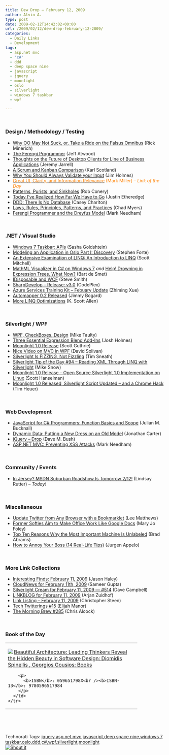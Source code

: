 ```yaml
---
title: Dew Drop – February 12, 2009
author: Alvin A.
type: post
date: 2009-02-12T14:42:02+00:00
url: /2009/02/12/dew-drop-february-12-2009/
categories:
  - Daily Links
  - Development
tags:
  - asp.net mvc
  - 'c#'
  - ddd
  - deep space nine
  - javascript
  - jquery
  - moonlight
  - oslo
  - silverlight
  - windows 7 taskbar
  - wpf

---
```

&#160;

### Design / Methodology / Testing

  * <a href="http://www.atalasoft.com/cs/blogs/rickm/archive/2009/02/11/why-oo-is-not-so-bad-but-could-be-better.aspx" target="_blank">Why OO May Not Suck, or, Take a Ride on the Falsus Omnibus</a> (Rick Minerich)
  * <a href="http://www.codinghorror.com/blog/archives/001225.html" target="_blank">The Ferengi Programmer</a> (Jeff Atwood)
  * <a href="http://jeremyjarrell.com/archive/2009/02/11/117.aspx" target="_blank">Thoughts on the Future of Desktop Clients for Line of Business Applications</a> (Jeremy Jarrell)
  * <a href="http://availagility.wordpress.com/2009/02/11/a-scrum-and-kanban-comparison/" target="_blank">A Scrum and Kanban Comparison</a> (Karl Scotland)
  * <a href="http://frazzleddad.blogspot.com/2009/02/why-you-should-always-validate-your.html" target="_blank">Why You Should Always Validate your Input</a> (Jim Holmes)
  * <a href="http://community.devexpress.com/blogs/markmiller/archive/2009/02/11/great-ui-clarity-and-information-relevance.aspx" target="_blank"><font color="#ff8000">Great UI, Clarity, and Information Relevance</font></a> <font color="#ff8000">(Mark Miller)<em> – Link of the Day</em></font>
  * <a href="http://blog.wekeroad.com/blog/patterns-purists-and-sinkholes/" target="_blank">Patterns, Purists, and Sinkholes</a> (Rob Conery)
  * <a href="http://www.codethinked.com/post/2009/02/11/Today-Ive-Realized-How-Far-We-Have-To-Go.aspx" target="_blank">Today I&#8217;ve Realized How Far We Have to Go</a> (Justin Etheredge)
  * <a href="http://devlicio.us/blogs/casey/archive/2009/02/12/ddd-there-is-no-database.aspx" target="_blank">DDD: There Is No Database</a> (Casey Charlton)
  * <a href="http://www.lostechies.com/blogs/chad_myers/archive/2009/02/11/laws-rules-principles-patterns-and-practices.aspx" target="_blank">Laws, Rules, Principles, Patterns, and Practices</a> (Chad Myers)
  * <a href="http://www.markhneedham.com/blog/2009/02/13/ferengi-programmer-and-the-dreyfus-model/" target="_blank">Ferengi Programmer and the Dreyfus Model</a> (Mark Needham)

&#160;

### .NET / Visual Studio

  * <a href="http://dotnet.dzone.com/news/windows-7-taskbar-apis" target="_blank">Windows 7 Taskbar: APIs</a> (Sasha Goldshtein)
  * <a href="http://www.stephenforte.net/PermaLink,guid,3d84984e-4d4e-4bb8-81c6-c11abe3c3cf1.aspx" target="_blank">Modeling an Application in Oslo Part I: Discovery</a> (Stephen Forte)
  * <a href="http://aspnet.4guysfromrolla.com/articles/021109-1.aspx" target="_blank">An Extensive Examination of LINQ: An Introduction to LINQ</a> (Scott Mitchell)
  * <a href="http://community.bartdesmet.net/blogs/bart/archive/2009/02/11/mathml-visualizer-in-c-on-windows-7.aspx" target="_blank">MathML Visualizer in C# on Windows 7</a>&#160;_and_&#160;<a href="http://community.bartdesmet.net/blogs/bart/archive/2009/02/12/help-drowning-in-expression-trees-what-now.aspx" target="_blank">Help! Drowning in Expression Trees, What Now?</a> (Bart de Smet)
  * <a href="http://stevesmithblog.com/blog/idisposable-and-wcf/" target="_blank">IDisposable and WCF</a> (Steve Smith)
  * <a href="http://www.codeplex.com/SharpDevelop/Release/ProjectReleases.aspx?ReleaseId=23001" target="_blank">SharpDevelop &#8211; Release: v3.0</a> (CodePlex)
  * <a href="http://blogs.msdn.com/zxue/archive/2009/02/11/azure-services-training-kit-february-update.aspx" target="_blank">Azure Services Training Kit &#8211; Febuary Update</a> (Zhiming Xue)
  * <a href="http://www.lostechies.com/blogs/jimmy_bogard/archive/2009/02/11/automapper-0-2-released.aspx" target="_blank">Automapper 0.2 Released</a> (Jimmy Bogard)
  * <a href="http://odetocode.com/Blogs/scott/archive/2009/02/11/12522.aspx" target="_blank">More LINQ Optimizations</a> (K. Scott Allen)

&#160;

### Silverlight / WPF

  * <a href="http://mtaulty.com/CommunityServer/blogs/mike_taultys_blog/archive/2009/02/11/wpf-checkboxes-design.aspx" target="_blank">WPF, CheckBoxes, Design</a> (Mike Taulty)
  * <a href="http://www.joshholmes.com/blog/2009/02/11/ThreeEssentialExpressionBlendAddins.aspx" target="_blank">Three Essential Expression Blend Add-Ins</a> (Josh Holmes)
  * <a href="http://weblogs.asp.net/scottgu/archive/2009/02/11/moonlight-1-0-release.aspx" target="_blank">Moonlight 1.0 Release</a> (Scott Guthrie)
  * <a href="http://blogs.msdn.com/beaudreaux/archive/2009/02/11/nice-video-on-mvc-in-wpf.aspx" target="_blank">Nice Video on MVC in WPF</a> (David Solivan)
  * <a href="http://blogs.msdn.com/tims/archive/2009/02/11/silverlight-is-fizzing-not-fizzling.aspx" target="_blank">Silverlight Is FIZZING, Not Fizzling</a> (Tim Sneath)
  * <a href="http://silverlight.net/blogs/msnow/archive/2009/02/11/silverlight-tip-of-the-day-94-reading-xml-through-linq-with-silverlight.aspx" target="_blank">Silverlight Tip of the Day #94 &#8211; Reading XML Through LINQ with Silverlight</a> (Mike Snow)
  * <a href="http://www.hanselman.com/blog/Moonlight10ReleaseOpenSourceSilverlight10ImplementationOnLinux.aspx" target="_blank">Moonlight 1.0 Release &#8211; Open Source Silverlight 1.0 Implementation on Linux</a> (Scott Hanselman)
  * <a href="http://timheuer.com/blog/archive/2009/02/11/moonlight-and-silverlight-detection-google-chrome-user-agent.aspx" target="_blank">Moonlight 1.0 Released, Silverlight Script Updated &#8211; and a Chrome Hack</a> (Tim Heuer)

&#160;

### Web Development

  * <a href="http://blog.boyet.com/blog/javascriptlessons/javascript-for-c-programmers-function-basics-and-scope/" target="_blank">JavaScript for C# Programmers: Function Basics and Scope</a> (Julian M. Bucknall)
  * <a href="http://lostintangent.com/2009/02/12/dynamic-data-putting-a-new-dress-on-an-old-model/" target="_blank">Dynamic Data: Putting a New Dress on an Old Model</a> (Jonathan Carter)
  * <a href="http://blog.dmbcllc.com/2009/02/12/jquery-drop/" target="_blank">jQuery – Drop</a> (Dave M. Bush)
  * <a href="http://www.markhneedham.com/blog/2009/02/12/aspnet-mvc-preventing-xss-attacks/" target="_blank">ASP.NET MVC: Preventing XSS Attacks</a> (Mark Needham)

&#160;

### Community / Events

  * <a href="http://blogs.msdn.com/lindsay/archive/2009/02/11/in-jersey-msdn-suburban-roadshow-is-tomorrow-2-12.aspx" target="_blank">In Jersey? MSDN Suburban Roadshow Is Tomorrow 2/12!</a> (Lindsay Rutter) _– Today!_

&#160;

### Miscellaneous

  * <a href="http://www.downloadsquad.com/2009/02/11/update-twitter-from-any-browser-with-a-bookmarklet/" target="_blank">Update Twitter from Any Browser with a Bookmarklet</a> (Lee Matthews)
  * <a href="http://blogs.zdnet.com/microsoft/?p=1973" target="_blank">Former Softies Aim to Make Office Work Like Google Docs</a> (Mary Jo Foley)
  * <a href="http://blogs.msdn.com/brada/archive/2009/02/11/top-ten-reasons-why-the-most-important-machine-is-unlabeled.aspx" target="_blank">Top Ten Reasons Why the Most Important Machine Is Unlabeled</a> (Brad Abrams)
  * <a href="http://www.noop.nl/2009/02/how-to-annoy-your-boss-14-reallife-tips.html" target="_blank">How to Annoy Your Boss (14 Real-Life Tips)</a> (Jurgen Appelo)

&#160;

### More Link Collections

  * <a href="http://jasonhaley.com/blog/archive/2009/02/11/142875.aspx" target="_blank">Interesting Finds: February 11, 2009</a> (Jason Haley)
  * <a href="http://www.cloudave.com/link/cloudnews-for-february-11th-2009" target="_blank">CloudNews for February 11th, 2009</a> (Sameer Gupta)
  * <a href="http://geekswithblogs.net/WynApseTechnicalMusings/archive/2009/02/11/129343.aspx" target="_blank">Silverlight Cream for February 11, 2009 &#8212; #514</a> (Dave Campbell)
  * <a href="http://www.arjansworld.com/2009/02/11/linkblog-for-february-11-2009/" target="_blank">LINKBLOG for February 11, 2009</a> (Arjan Zuidhof)
  * <a href="http://dotnetjunkies.com/WebLog/csteen/archive/2009/02/11/576115.aspx" target="_blank">Link Listing &#8211; February 11, 2009</a> (Christopher Steen)
  * <a href="http://techtwitterings.blogspot.com/2009/02/tech-twitterings-15.html" target="_blank">Tech Twitterings #15</a> (Elijah Manor)
  * <a href="http://blog.cwa.me.uk/2009/02/12/the-morning-brew-285/" target="_blank">The Morning Brew #285</a> (Chris Alcock)

&#160;

### Book of the Day

<div style="padding-bottom: 0px; margin: 0px; padding-left: 0px; padding-right: 0px; display: inline; float: none; padding-top: 0px" id="scid:7dc1bd33-94bd-46fd-a20b-0131235bcd47:3e0d436b-9e7d-4ff5-84ed-75b2e9ed62ee" class="wlWriterSmartContent">
  <table cellspacing="0" cellpadding="2" width="400" border="0" unselectable="on">
    <tr>
      <td valign="top" width="400">
        <p>
          <a title="Beautiful Architecture: Leading Thinkers Reveal the Hidden Beauty in Software Design: Diomidis Spinellis , Georgios Gousios: Books" href="http://www.amazon.com/exec/obidos/ASIN/059651798X/alvinashcraft-20"><img data-recalc-dims="1" decoding="async" src="https://i0.wp.com/images.amazon.com/images/P/059651798X.01.MZZZZZZZ.jpg?w=660" border="0" align="left" style="float:left" />Beautiful Architecture: Leading Thinkers Reveal the Hidden Beauty in Software Design: Diomidis Spinellis , Georgios Gousios: Books</a>
        </p>
        
        <p>
          <b>ISBN</b>: 059651798X<br /><b>ISBN-13</b>: 9780596517984
        </p>
      </td>
    </tr>
  </table>
</div>

&#160;

<div style="padding-bottom: 0px; margin: 0px; padding-left: 0px; padding-right: 0px; display: inline; float: none; padding-top: 0px" id="scid:C16BAC14-9A3D-4c50-9394-FBFEF7A93539:ebb4b38f-98f8-47bb-ac60-0aaca1496ccc" class="wlWriterSmartContent">
  <!--dotnetkickit-->
</div>

&#160;

<div style="padding-bottom: 0px; margin: 0px; padding-left: 0px; padding-right: 0px; display: inline; float: none; padding-top: 0px" id="scid:0767317B-992E-4b12-91E0-4F059A8CECA8:e4e26beb-b870-435a-913a-b9ea40b4c286" class="wlWriterSmartContent">
  Technorati Tags: <a href="http://technorati.com/tags/jquery" rel="tag">jquery</a>,<a href="http://technorati.com/tags/asp.net+mvc" rel="tag">asp.net mvc</a>,<a href="http://technorati.com/tags/javascript" rel="tag">javascript</a>,<a href="http://technorati.com/tags/deep+space+nine" rel="tag">deep space nine</a>,<a href="http://technorati.com/tags/windows+7+taskbar" rel="tag">windows 7 taskbar</a>,<a href="http://technorati.com/tags/oslo" rel="tag">oslo</a>,<a href="http://technorati.com/tags/ddd" rel="tag">ddd</a>,<a href="http://technorati.com/tags/c%23" rel="tag">c#</a>,<a href="http://technorati.com/tags/wpf" rel="tag">wpf</a>,<a href="http://technorati.com/tags/silverlight" rel="tag">silverlight</a>,<a href="http://technorati.com/tags/moonlight" rel="tag">moonlight</a>
</div>

<div class="wlWriterHeaderFooter" style="margin:0px; padding:0px 0px 0px 0px;">
  <div class="shoutIt">
    <a rev="vote-for" href="http://dotnetshoutout.com/Submit?url=http%3a%2f%2fwww.alvinashcraft.com%2f2009%2f02%2f12%2fdew-drop-february-12-2009%2f&title=Dew+Drop+-+February+12%2c+2009"><img decoding="async" alt="Shout it" src="http://dotnetshoutout.com/image.axd?url=https://morningdew-bpc6g3a0fgaxdxcu.eastus2-01.azurewebsites.net/2009/02/12/dew-drop-february-12-2009/" style="border:0px" /></a>
  </div>
</div>
